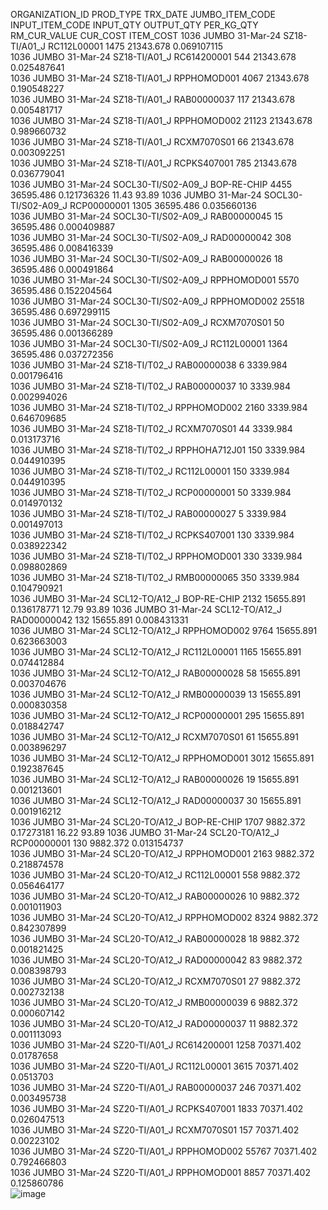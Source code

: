 ORGANIZATION_ID	PROD_TYPE	TRX_DATE	JUMBO_ITEM_CODE	INPUT_ITEM_CODE	INPUT_QTY	OUTPUT_QTY	PER_KG_QTY	RM_CUR_VALUE	CUR_COST	ITEM_COST
1036	JUMBO	31-Mar-24	SZ18-TI/A01_J	RC112L00001	1475	21343.678	0.069107115			
1036	JUMBO	31-Mar-24	SZ18-TI/A01_J	RC614200001	544	21343.678	0.025487641			
1036	JUMBO	31-Mar-24	SZ18-TI/A01_J	RPPHOMOD001	4067	21343.678	0.190548227			
1036	JUMBO	31-Mar-24	SZ18-TI/A01_J	RAB00000037	117	21343.678	0.005481717			
1036	JUMBO	31-Mar-24	SZ18-TI/A01_J	RPPHOMOD002	21123	21343.678	0.989660732			
1036	JUMBO	31-Mar-24	SZ18-TI/A01_J	RCXM7070S01	66	21343.678	0.003092251			
1036	JUMBO	31-Mar-24	SZ18-TI/A01_J	RCPKS407001	785	21343.678	0.036779041			
1036	JUMBO	31-Mar-24	SOCL30-TI/S02-A09_J	BOP-RE-CHIP	4455	36595.486	0.121736326	11.43		93.89
1036	JUMBO	31-Mar-24	SOCL30-TI/S02-A09_J	RCP00000001	1305	36595.486	0.035660136			
1036	JUMBO	31-Mar-24	SOCL30-TI/S02-A09_J	RAB00000045	15	36595.486	0.000409887			
1036	JUMBO	31-Mar-24	SOCL30-TI/S02-A09_J	RAD00000042	308	36595.486	0.008416339			
1036	JUMBO	31-Mar-24	SOCL30-TI/S02-A09_J	RAB00000026	18	36595.486	0.000491864			
1036	JUMBO	31-Mar-24	SOCL30-TI/S02-A09_J	RPPHOMOD001	5570	36595.486	0.152204564			
1036	JUMBO	31-Mar-24	SOCL30-TI/S02-A09_J	RPPHOMOD002	25518	36595.486	0.697299115			
1036	JUMBO	31-Mar-24	SOCL30-TI/S02-A09_J	RCXM7070S01	50	36595.486	0.001366289			
1036	JUMBO	31-Mar-24	SOCL30-TI/S02-A09_J	RC112L00001	1364	36595.486	0.037272356			
1036	JUMBO	31-Mar-24	SZ18-TI/T02_J	RAB00000038	6	3339.984	0.001796416			
1036	JUMBO	31-Mar-24	SZ18-TI/T02_J	RAB00000037	10	3339.984	0.002994026			
1036	JUMBO	31-Mar-24	SZ18-TI/T02_J	RPPHOMOD002	2160	3339.984	0.646709685			
1036	JUMBO	31-Mar-24	SZ18-TI/T02_J	RCXM7070S01	44	3339.984	0.013173716			
1036	JUMBO	31-Mar-24	SZ18-TI/T02_J	RPPHOHA712J01	150	3339.984	0.044910395			
1036	JUMBO	31-Mar-24	SZ18-TI/T02_J	RC112L00001	150	3339.984	0.044910395			
1036	JUMBO	31-Mar-24	SZ18-TI/T02_J	RCP00000001	50	3339.984	0.014970132			
1036	JUMBO	31-Mar-24	SZ18-TI/T02_J	RAB00000027	5	3339.984	0.001497013			
1036	JUMBO	31-Mar-24	SZ18-TI/T02_J	RCPKS407001	130	3339.984	0.038922342			
1036	JUMBO	31-Mar-24	SZ18-TI/T02_J	RPPHOMOD001	330	3339.984	0.098802869			
1036	JUMBO	31-Mar-24	SZ18-TI/T02_J	RMB00000065	350	3339.984	0.104790921			
1036	JUMBO	31-Mar-24	SCL12-TO/A12_J	BOP-RE-CHIP	2132	15655.891	0.136178771	12.79		93.89
1036	JUMBO	31-Mar-24	SCL12-TO/A12_J	RAD00000042	132	15655.891	0.008431331			
1036	JUMBO	31-Mar-24	SCL12-TO/A12_J	RPPHOMOD002	9764	15655.891	0.623663003			
1036	JUMBO	31-Mar-24	SCL12-TO/A12_J	RC112L00001	1165	15655.891	0.074412884			
1036	JUMBO	31-Mar-24	SCL12-TO/A12_J	RAB00000028	58	15655.891	0.003704676			
1036	JUMBO	31-Mar-24	SCL12-TO/A12_J	RMB00000039	13	15655.891	0.000830358			
1036	JUMBO	31-Mar-24	SCL12-TO/A12_J	RCP00000001	295	15655.891	0.018842747			
1036	JUMBO	31-Mar-24	SCL12-TO/A12_J	RCXM7070S01	61	15655.891	0.003896297			
1036	JUMBO	31-Mar-24	SCL12-TO/A12_J	RPPHOMOD001	3012	15655.891	0.192387645			
1036	JUMBO	31-Mar-24	SCL12-TO/A12_J	RAB00000026	19	15655.891	0.001213601			
1036	JUMBO	31-Mar-24	SCL12-TO/A12_J	RAD00000037	30	15655.891	0.001916212			
1036	JUMBO	31-Mar-24	SCL20-TO/A12_J	BOP-RE-CHIP	1707	9882.372	0.17273181	16.22		93.89
1036	JUMBO	31-Mar-24	SCL20-TO/A12_J	RCP00000001	130	9882.372	0.013154737			
1036	JUMBO	31-Mar-24	SCL20-TO/A12_J	RPPHOMOD001	2163	9882.372	0.218874578			
1036	JUMBO	31-Mar-24	SCL20-TO/A12_J	RC112L00001	558	9882.372	0.056464177			
1036	JUMBO	31-Mar-24	SCL20-TO/A12_J	RAB00000026	10	9882.372	0.001011903			
1036	JUMBO	31-Mar-24	SCL20-TO/A12_J	RPPHOMOD002	8324	9882.372	0.842307899			
1036	JUMBO	31-Mar-24	SCL20-TO/A12_J	RAB00000028	18	9882.372	0.001821425			
1036	JUMBO	31-Mar-24	SCL20-TO/A12_J	RAD00000042	83	9882.372	0.008398793			
1036	JUMBO	31-Mar-24	SCL20-TO/A12_J	RCXM7070S01	27	9882.372	0.002732138			
1036	JUMBO	31-Mar-24	SCL20-TO/A12_J	RMB00000039	6	9882.372	0.000607142			
1036	JUMBO	31-Mar-24	SCL20-TO/A12_J	RAD00000037	11	9882.372	0.001113093			
1036	JUMBO	31-Mar-24	SZ20-TI/A01_J	RC614200001	1258	70371.402	0.01787658			
1036	JUMBO	31-Mar-24	SZ20-TI/A01_J	RC112L00001	3615	70371.402	0.0513703			
1036	JUMBO	31-Mar-24	SZ20-TI/A01_J	RAB00000037	246	70371.402	0.003495738			
1036	JUMBO	31-Mar-24	SZ20-TI/A01_J	RCPKS407001	1833	70371.402	0.026047513			
1036	JUMBO	31-Mar-24	SZ20-TI/A01_J	RCXM7070S01	157	70371.402	0.00223102			
1036	JUMBO	31-Mar-24	SZ20-TI/A01_J	RPPHOMOD002	55767	70371.402	0.792466803			
1036	JUMBO	31-Mar-24	SZ20-TI/A01_J	RPPHOMOD001	8857	70371.402	0.125860786			
![image](https://github.com/rahulsamsum007/app.py/assets/135415621/bc7e63c1-4d83-4200-8290-026d65be517a)
